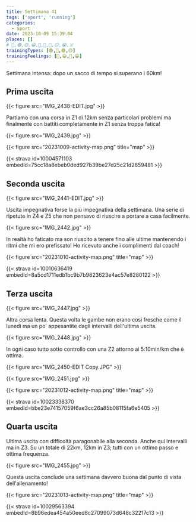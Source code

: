 ```yaml
---
title: Settimana 41
tags: ['sport', 'running']
categories:
  - Sport
date: 2023-10-09 15:39:04
places: []
# 🔴,🟢,🟡,😀,🙁,🫤,🙂,😐,😭,☠️
trainingTypes: [🟢,🔴,🟢,🟡]
trainingFeelings: [🙂,😀,🙂,😀]
---
```

Settimana intensa: dopo un sacco di tempo si superano i 60km!
<!--more-->

## Prima uscita

{{< figure src="IMG_2438-EDIT.jpg" >}}

Partiamo con una corsa in Z1 di 12km senza particolari problemi ma finalmente con battiti completamente in Z1 senza troppa fatica!

{{< figure src="IMG_2439.jpg" >}}

{{< figure src="20231009-activity-map.png" title="map" >}}

{{< strava id=10004571103 embedId=75cc18a8ebeb0ded927b39be27d25c21d2659481 >}}

## Seconda uscita

{{< figure src="IMG_2441-EDIT.jpg" >}}

Uscita impegnativa forse la più impegnativa della settimana. Una serie di ripetute in Z4 e Z5 che non pensavo di riuscire a portare a casa facilmente.

{{< figure src="IMG_2442.jpg" >}}

In realtà ho faticato ma son riuscito a tenere fino alle ultime mantenendo i ritmi che mi ero prefissato!
Ho ricevuto anche i complimenti dal coach!

{{< figure src="20231010-activity-map.png" title="map" >}}

{{< strava id=10010636419 embedId=8a5cd1711edb1bc9b7b9823623e4ac57e8280122 >}}

## Terza uscita

{{< figure src="IMG_2447.jpg" >}}

Altra corsa lenta. Questa volta le gambe non erano così fresche come il lunedì ma un po' appesantite dagli intervalli dell'ultima uscita.

{{< figure src="IMG_2448.jpg" >}}

In ogni caso tutto sotto controllo con una Z2 attorno ai 5:10min/km che è ottima.

{{< figure src="IMG_2450-EDIT Copy.JPG" >}}

{{< figure src="IMG_2451.jpg" >}}

{{< figure src="20231012-activity-map.png" title="map" >}}

{{< strava id=10023338370 embedId=bbe23e74157059f6ae3cc26a85b08115fa6e5405 >}}

## Quarta uscita
Ultima uscita con difficoltà paragonabile alla seconda. Anche qui intervalli ma in Z3. Su un totale di 22km, 12km in Z3; tutti con un ottimo passo e ottima frequenza.

{{< figure src="IMG_2455.jpg" >}}

Questa uscita conclude una settimana davvero buona dal punto di vista dell'allenamento!

{{< figure src="20231013-activity-map.png" title="map" >}}

{{< strava id=10029563394 embedId=8b96edea454a50eed8c27099073d648c32217c13 >}}
